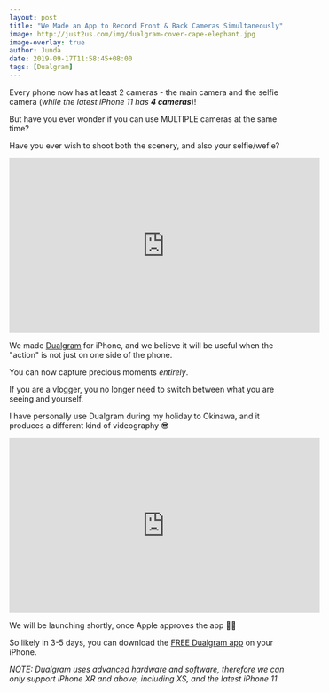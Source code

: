 ```yaml
---
layout: post
title: "We Made an App to Record Front & Back Cameras Simultaneously"
image: http://just2us.com/img/dualgram-cover-cape-elephant.jpg
image-overlay: true
author: Junda
date: 2019-09-17T11:58:45+08:00
tags: [Dualgram]
---
```


Every phone now has at least 2 cameras - the main camera and the selfie camera (_while the latest iPhone 11 has **4 cameras**_)!

But have you ever wonder if you can use MULTIPLE cameras at the same time?

Have you ever wish to shoot both the scenery, and also your selfie/wefie?

<iframe width="560" height="315" src="https://www.youtube.com/embed/BEThe2E9YRY?rel=0&amp;showinfo=0" frameborder="0" allow="autoplay; encrypted-media" allowfullscreen></iframe>

We made [Dualgram](https://dualgram.com) for iPhone, and we believe it will be useful when the "action" is not just on one side of the phone.

You can now capture precious moments _entirely_.

If you are a vlogger, you no longer need to switch between what you are seeing and yourself.

I have personally use Dualgram during my holiday to Okinawa, and it produces a different kind of videography 😎

<iframe width="560" height="315" src="https://www.youtube.com/embed/JR4J1S3AW-Y?rel=0&amp;showinfo=0" frameborder="0" allow="autoplay; encrypted-media" allowfullscreen></iframe>

We will be launching shortly, once Apple approves the app 🤞🏻

So likely in 3-5 days, you can download the [FREE Dualgram app](https://dualgram.com) on your iPhone.

_NOTE: Dualgram uses advanced hardware and software, therefore we can only support iPhone XR and above, including XS, and the latest iPhone 11._
